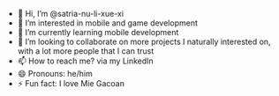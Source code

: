 - 👋 Hi, I’m @satria-nu-li-xue-xi
- 👀 I’m interested in mobile and game development
- 🌱 I’m currently learning mobile development
- 💞️ I’m looking to collaborate on more projects I naturally interested on, with a lot more people that I can trust
- 📫 How to reach me? via my LinkedIn
- 😄 Pronouns: he/him
- ⚡ Fun fact: I love Mie Gacoan

<!---
satria-nu-li-xue-xi/satria-nu-li-xue-xi is a ✨ special ✨ repository because its `README.md` (this file) appears on your GitHub profile.
You can click the Preview link to take a look at your changes.
--->
